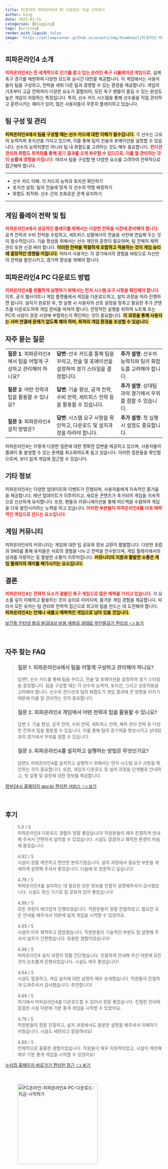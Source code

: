 ```yaml
---
title: FC온라인 피파온라인4 PC 다운로드 지금 시작하기
author: bing
date: 2025-01-31
categories: [Blogging]
tags: [writing]
render_with_liquid: false
image: 'https://yellowplanner.github.io/assets/img/thumbnail/FC온라인-피파온라인4-PC-다운로드-지금-시작하기.webp'
---
```



<h2 id='피파온라인4_소개'>피파온라인4 소개</h2>

<p><b><span style="color: #ee2323;">피파온라인4는 전 세계적으로 인기를 끌고 있는 온라인 축구 시뮬레이션 게임으로,</span></b> 실제 축구 경기를 재현하여 다양한 모드와 실시간 대전을 제공합니다. 이 게임에서는 사용자들이 팀을 구성하고, 전략을 세워 다른 팀과 경쟁할 수 있는 환경을 제공합니다. 게임의 기초부터 고급 전략까지 다양한 요소가 결합되어, 모든 축구 팬들이 즐길 수 있는 완성도 높은 게임이 자랑하는 특징입니다. 특히, 선수 카드 시스템을 통해 선수들을 직접 관리하고 훈련시키는 재미가 있어, 많은 사용자들이 꾸준히 플레이하고 있습니다.</p>

<h2 id='팀_구성_및_관리'>팀 구성 및 관리</h2>

<p><b><span style="background-color: #ffe066;">피파온라인4에서 팀을 구성할 때는 선수 카드에 대한 이해가 필수입니다.</span></b> 각 선수는 고유의 능력치와 포지션을 가지고 있으며, 이를 통해 팀의 전술과 포메이션을 설정할 수 있습니다. 선수의 능력치뿐만 아니라 팀 내 화합도를 고려하는 것도 매우 중요합니다. <b><span style="color: #ee2323;">컨디션 관리와 화합도 최적화를 통해 경기 결과를 크게 좌우할 수 있으므로, 이를 잘 관리하는 것이 승률에 영향을 미칩니다.</span></b> 따라서 팀을 구성할 땐 다양한 요소를 고려하여 전략적으로 접근해야 합니다.</p>

<hr />

<ul>
    <li>선수 카드 이해: 각 카드의 능력과 포지션 확인하기</li>
    <li>포지션 설정: 팀의 전술에 맞게 각 선수의 역할 배정하기</li>
    <li>화합도 최적화: 선수 간의 조화로운 관계 유지하기</li>
</ul>

<hr />

<h2 id='게임_플레이_전략'>게임 플레이 전략 및 팁</h2>

<p><b><span style="color: #ee2323;">피파온라인4에서 성공적인 플레이를 위해서는 다양한 전략을 사전에 준비해야 합니다.</span></b> 공격 전략과 수비 전략을 수립하고, 세트피스 상황에서의 전술을 사전에 연습해 두는 것이 필수적입니다. 기술 향상을 위해서는 선수 개인의 훈련이 필요하며, 팀 전체의 체력 관리 또한 신경 써야 합니다. <b><span style="background-color: #ffe066;">이러한 전략을 적절하게 조합하고 적용하는 것이 게임 승리에 결정적인 영향을 미칩니다.</span></b> 따라서 사용자는 각 경기에서의 경험을 바탕으로 자신만의 전략을 발전시키고, 경기력 향상을 꾀해야 합니다.</p>

<h2 id='피파온라인4_다운로드_방법'>피파온라인4 PC 다운로드 방법</h2>

<p><b><span style="color: #ee2323;">피파온라인4를 원활하게 실행하기 위해서는 먼저 시스템 요구 사항을 확인해야 합니다.</span></b> 이후, 공식 웹사이트나 게임 플랫폼에서 게임을 다운로드하고, 설치 과정을 따라 진행하면 됩니다. 설치가 완료된 후, 첫 실행 시 사용자의 선호 설정을 맞추고 필요한 추가 콘텐츠를 다운로드하여 게임 준비를 마쳐야 합니다. 안정적인 실행을 위하여 노트북 또는 PC의 사양이 권장 사양에 부합하는지 확인하는 것이 중요합니다. <b><span style="background-color: #ffe066;">이 과정을 통해 사용자는 서버 연결에 문제가 없도록 해야 하며, 최적의 게임 환경을 조성할 수 있습니다.</span></b></p>

<h2 id='자주_묻는_질문'>자주 묻는 질문</h2>

<table>
    <tr>
        <td><b>질문 1</b>: 피파온라인4에서 팀을 어떻게 구성하고 관리해야 하나요?</td>
        <td><b>답변</b>: 선수 카드를 통해 팀을 꾸리고, 전술 및 포메이션을 설정하여 경기 스타일을 결정합니다.</td>
        <td><b>추가 설명</b>: 선수의 능력치와 팀의 화합도를 고려해야 합니다.</td>
    </tr>
    <tr>
        <td><b>질문 2</b>: 어떤 전략과 팁을 활용할 수 있나요?</td>
        <td><b>답변</b>: 기술 향상, 공격 전략, 수비 전략, 세트피스 전략 등을 활용할 수 있습니다.</td>
        <td><b>추가 설명</b>: 상대팀과의 경기에서 우위를 점할 수 있습니다.</td>
    </tr>
    <tr>
        <td><b>질문 3</b>: 피파온라인4 설치 방법은?</td>
        <td><b>답변</b>: 시스템 요구 사항을 확인하고, 다운로드 및 설치과정을 따라야 합니다.</td>
        <td><b>추가 설명</b>: 첫 실행 시 설정도 중요합니다.</td>
    </tr>
</table>

<p>피파온라인4는 이렇게 다양한 질문에 대한 명확한 답변을 제공하고 있으며, 사용자들이 플레이 중 발생할 수 있는 문제를 최소화하도록 돕고 있습니다. 이러한 질문들을 확인함으로써, 보다 쉽게 게임에 접근할 수 있습니다.</p>

<h2 id='기타_정보'>기타 정보</h2>

<p>피파온라인4는 다양한 업데이트와 이벤트가 진행되며, 사용자들에게 지속적인 즐거움을 제공합니다. 매년 업데이트가 이루어지고, 새로운 콘텐츠가 추가되어 게임을 지속적으로 신선하게 유지합니다. 또한, 팬들과 커뮤니케이션을 통해 피드백을 수렴하여 게임을 더욱 발전시키려는 노력을 하고 있습니다. <b><span style="color: #ee2323;">이러한 부분들이 피파온라인4를 더욱 매력적인 게임으로 만드는 요소입니다.</span></b></p>

<h2 id='게임_커뮤니티'>게임 커뮤니티</h2>

<p>피파온라인4의 커뮤니티는 게임에 대한 팁 공유와 정보 교환이 활발합니다. 다양한 포럼과 SNS를 통해 유저들은 서로의 경험을 나누고 전략을 전수받으며, 게임 플레이에서의 성과를 자랑하는 등 활발한 소통이 이루어집니다. <b><span style="background-color: #ffe066;">커뮤니티의 지원과 활발한 소통은 게임 플레이의 재미를 배가시키는 요소입니다.</span></b></p>

<h2 id='결론'>결론</h2>

<p><b><span style="color: #ee2323;">피파온라인4는 전략적 요소가 곁들인 축구 게임으로 많은 매력을 가지고 있습니다.</span></b> 각 요소를 깊이 이해하고 활용하는 것이 승리로 이어지며, 즐거운 게임 경험을 제공합니다. 따라서 모든 유저는 팀 관리와 전략적 접근으로 최고의 팀을 만드는 데 도전해야 합니다. <b><span style="background-color: #ffe066;">피파온라인4는 언제나 새롭고 매력적인 게임으로 남아 있을 것입니다.</span></b></p>


<p><a class="click-button" title="보건증 인터넷 발급 발급대상 비용 재발급 과태료 무인발급기 편리성" href="https://yellowplanner.github.io/posts/%EB%B3%B4%EA%B1%B4%EC%A6%9D-%EC%9D%B8%ED%84%B0%EB%84%B7-%EB%B0%9C%EA%B8%89-%EB%B0%9C%EA%B8%89%EB%8C%80%EC%83%81-%EB%B9%84%EC%9A%A9-%EC%9E%AC%EB%B0%9C%EA%B8%89-%EA%B3%BC%ED%83%9C%EB%A3%8C-%EB%AC%B4%EC%9D%B8%EB%B0%9C%EA%B8%89%EA%B8%B0-%ED%8E%B8%EB%A6%AC%EC%84%B1/" rel="dofollow">보건증 인터넷 발급 발급대상 비용 재발급 과태료 무인발급기 편리성 👈 보기</a></p><br>
<h2 id='자주_찾는_FAQ'>자주 찾는 FAQ</h2>
<div itemscope="" itemtype="https://schema.org/FAQPage"> 
<blockquote> 
<div itemscope="" itemprop="mainEntity" itemtype="https://schema.org/Question"> 
<h3 itemprop="name">질문 1. 피파온라인4에서 팀을 어떻게 구성하고 관리해야 하나요? </h3> 
<div itemscope="" itemprop="acceptedAnswer" itemtype="https://schema.org/Answer"> 
<span itemprop="text"> 
<p>답변1. 선수 카드를 통해 팀을 꾸리고, 전술 및 포메이션을 설정하여 경기 스타일을 결정합니다. 팀을 구성할 때는 각 선수의 능력치, 포지션, 그리고 상호작용을 고려해야 합니다. 선수의 컨디션과 팀의 화합도가 게임 결과에 큰 영향을 미치기 때문에 이를 잘 관리하는 것이 중요합니다.</p> 
</span> 
</div> 
</div> 
<div itemscope="" itemprop="mainEntity" itemtype="https://schema.org/Question"> 
<h3 itemprop="name">질문 2. 피파온라인4 게임에서 어떤 전략과 팁을 활용할 수 있나요? </h3> 
<div itemscope="" itemprop="acceptedAnswer" itemtype="https://schema.org/Answer"> 
<span itemprop="text"> 
<p>답변 2. 기술 향상, 공격 전략, 수비 전략, 세트피스 전략, 체력 관리 전략 등 다양한 전략과 팁을 활용할 수 있습니다. 이를 통해 팀의 경기력을 향상시키고 상대팀과의 경기에서 우위를 점할 수 있습니다.</p> 
</span> 
</div> 
</div> 
<div itemscope="" itemprop="mainEntity" itemtype="https://schema.org/Question"> 
<h3 itemprop="name">질문 3. 피파온라인4를 설치하고 실행하는 방법은 무엇인가요?</h3> 
<div itemscope="" itemprop="acceptedAnswer" itemtype="https://schema.org/Answer"> 
<span itemprop="text"> 
<p>답변3. 피파온라인4를 설치하고 실행하기 위해서는 먼저 시스템 요구 사항을 확인하는 것이 중요합니다. 또한, 게임의 다운로드 및 설치 과정을 단계별로 안내하고, 첫 실행 및 설정에 대한 정보를 제공합니다.</p> 
</span> 
</div> 
</div> 
</blockquote> 
</div>
<p><a class="click-button" title="정부24시 홈페이지 gov.kr 편리한 서비스" href="https://yellowplanner.github.io/posts/%EC%A0%95%EB%B6%8024%EC%8B%9C-%ED%99%88%ED%8E%98%EC%9D%B4%EC%A7%80-gov.kr-%ED%8E%B8%EB%A6%AC%ED%95%9C-%EC%84%9C%EB%B9%84%EC%8A%A4/" rel="dofollow">정부24시 홈페이지 gov.kr 편리한 서비스 👈 보기</a></p><br>
<h2 id='후기'>후기</h2>
<div itemscope itemtype="https://schema.org/Product">
  <blockquote>
  <div itemprop="review" itemscope itemtype="https://schema.org/Review">
      <div itemprop="reviewRating" itemscope itemtype="https://schema.org/Rating"> <span itemprop="ratingValue">5.0</span> / <span itemprop="bestRating">5</span> </div>
      <span itemprop="reviewBody">피파온라인4 다운로드 경험이 정말 좋았습니다! 직원분들이 매우 친절하게 안내해 주셔서 간편하게 설치할 수 있었습니다. 시설도 깔끔하고 쾌적한 환경이 마음에 들었습니다.</span>
  </div>
  <br>
  <div itemprop="review" itemscope itemtype="https://schema.org/Review">
      <div itemprop="reviewRating" itemscope itemtype="https://schema.org/Rating"> <span itemprop="ratingValue">4.92</span> / <span itemprop="bestRating">5</span> </div>
      <span itemprop="reviewBody">시설이 정말 깨끗하고 편안한 분위기였습니다. 설치 과정에서 필요한 부분을 세세하게 설명해 주셔서 좋았습니다. 다음에 또 방문하고 싶습니다!</span>
  </div>
  <br>
  <div itemprop="review" itemscope itemtype="https://schema.org/Review">
      <div itemprop="reviewRating" itemscope itemtype="https://schema.org/Rating"> <span itemprop="ratingValue">4.79</span> / <span itemprop="bestRating">5</span> </div>
      <span itemprop="reviewBody">피파온라인4를 설치하는 데 필요한 모든 정보를 친절히 설명해주셔서 감사했습니다. 시설도 최신 기기로 잘 갖춰져 있어 좋았습니다!</span>
  </div>
  <br>
  <div itemprop="review" itemscope itemtype="https://schema.org/Review">
      <div itemprop="reviewRating" itemscope itemtype="https://schema.org/Rating"> <span itemprop="ratingValue">4.96</span> / <span itemprop="bestRating">5</span> </div>
      <span itemprop="reviewBody">모든 과정이 매끄럽게 진행되었습니다. 직원분들이 정말 친절하셨고, 필요한 모든 안내를 해주셔서 덕분에 쉽게 게임을 시작할 수 있었어요.</span>
  </div>
  <br>
  <div itemprop="review" itemscope itemtype="https://schema.org/Review">
      <div itemprop="reviewRating" itemscope itemtype="https://schema.org/Rating"> <span itemprop="ratingValue">4.95</span> / <span itemprop="bestRating">5</span> </div>
      <span itemprop="reviewBody">시설이 아주 쾌적하고 깔끔했습니다. 직원분들이 기술적인 부분도 잘 설명해 주셔서 설치가 간편했습니다. 유용한 경험이었습니다!</span>
  </div>
  <br>
  <div itemprop="review" itemscope itemtype="https://schema.org/Review">
      <div itemprop="reviewRating" itemscope itemtype="https://schema.org/Rating"> <span itemprop="ratingValue">4.96</span> / <span itemprop="bestRating">5</span> </div>
      <span itemprop="reviewBody">피파온라인4 설치 과정이 정말 간단했습니다. 친절하게 안내해 주신 덕분에 모든 것이 순조롭게 진행되었습니다. 시설도 매우 좋았습니다!</span>
  </div>
  <br>
  <div itemprop="review" itemscope itemtype="https://schema.org/Review">
      <div itemprop="reviewRating" itemscope itemtype="https://schema.org/Rating"> <span itemprop="ratingValue">4.84</span> / <span itemprop="bestRating">5</span> </div>
      <span itemprop="reviewBody">시설도 깔끔하고, 게임 설치에 대한 설명이 매우 상세했습니다. 직원들이 친절하게 도와주셔서 감사했습니다. 추천합니다!</span>
  </div>
  <br>
  <div itemprop="review" itemscope itemtype="https://schema.org/Review">
      <div itemprop="reviewRating" itemscope itemtype="https://schema.org/Rating"> <span itemprop="ratingValue">4.89</span> / <span itemprop="bestRating">5</span> </div>
      <span itemprop="reviewBody">여기에서 피파온라인4를 다운로드할 수 있어서 정말 좋았습니다. 친절한 안내와 깔끔한 시설 덕분에 기분 좋게 게임을 시작할 수 있었어요.</span>
  </div>
  <br>
  <div itemprop="review" itemscope itemtype="https://schema.org/Review">
      <div itemprop="reviewRating" itemscope itemtype="https://schema.org/Rating"> <span itemprop="ratingValue">4.79</span> / <span itemprop="bestRating">5</span> </div>
      <span itemprop="reviewBody">직원분들이 정말 친절하고, 설치 과정에서도 충분한 설명을 해주셔서 이해하기 쉬웠습니다. 시설도 세련되고 깔끔하네요!</span>
  </div>
  <br>
  <div itemprop="review" itemscope itemtype="https://schema.org/Review">
      <div itemprop="reviewRating" itemscope itemtype="https://schema.org/Rating"> <span itemprop="ratingValue">4.88</span> / <span itemprop="bestRating">5</span> </div>
      <span itemprop="reviewBody">전체적으로 훌륭한 경험이었습니다. 직원들이 매우 지원적이었고, 시설이 깨끗해 매우 기분 좋게 게임을 시작할 수 있었어요!</span>
  </div>
  </blockquote>
</div>
<p><a class="click-button" title="누리집 홈페이지 바로가기 편리한 접근" href="https://yellowplanner.github.io/posts/%EB%88%84%EB%A6%AC%EC%A7%91-%ED%99%88%ED%8E%98%EC%9D%B4%EC%A7%80-%EB%B0%94%EB%A1%9C%EA%B0%80%EA%B8%B0-%ED%8E%B8%EB%A6%AC%ED%95%9C-%EC%A0%91%EA%B7%BC/" rel="dofollow">누리집 홈페이지 바로가기 편리한 접근 👈 보기</a></p><br>
<figure class="image"><img src="https://yellowplanner.github.io/assets/img/thumbnail/FC온라인-피파온라인4-PC-다운로드-지금-시작하기.webp" alt="FC온라인-피파온라인4-PC-다운로드-지금-시작하기" width="256" height="256"></figure>